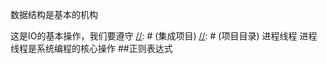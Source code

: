 [//]: # (GIT项目)
数据结构是基本的机构

[//]: # (数据接口)
这是IO的基本操作，我们要遵守
[//]: # (集成项目)
[//]: # (项目目录)
进程线程
进程线程是系统编程的核心操作
##正则表达式
